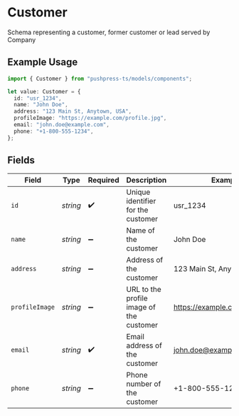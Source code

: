 # Customer

Schema representing a customer, former customer or lead served by Company

## Example Usage

```typescript
import { Customer } from "pushpress-ts/models/components";

let value: Customer = {
  id: "usr_1234",
  name: "John Doe",
  address: "123 Main St, Anytown, USA",
  profileImage: "https://example.com/profile.jpg",
  email: "john.doe@example.com",
  phone: "+1-800-555-1234",
};
```

## Fields

| Field                                    | Type                                     | Required                                 | Description                              | Example                                  |
| ---------------------------------------- | ---------------------------------------- | ---------------------------------------- | ---------------------------------------- | ---------------------------------------- |
| `id`                                     | *string*                                 | :heavy_check_mark:                       | Unique identifier for the customer       | usr_1234                                 |
| `name`                                   | *string*                                 | :heavy_minus_sign:                       | Name of the customer                     | John Doe                                 |
| `address`                                | *string*                                 | :heavy_minus_sign:                       | Address of the customer                  | 123 Main St, Anytown, USA                |
| `profileImage`                           | *string*                                 | :heavy_minus_sign:                       | URL to the profile image of the customer | https://example.com/profile.jpg          |
| `email`                                  | *string*                                 | :heavy_check_mark:                       | Email address of the customer            | john.doe@example.com                     |
| `phone`                                  | *string*                                 | :heavy_minus_sign:                       | Phone number of the customer             | +1-800-555-1234                          |